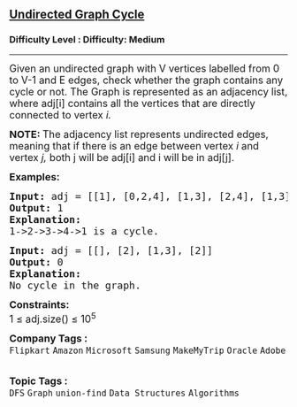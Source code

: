 <h2><a href="https://www.geeksforgeeks.org/problems/detect-cycle-in-an-undirected-graph/1?page=4&category=Graph,DFS,BFS&sortBy=difficulty">Undirected Graph Cycle</a></h2><h3>Difficulty Level : Difficulty: Medium</h3><hr><div class="problems_problem_content__Xm_eO"><p><span style="font-size: 18px;">Given an undirected graph with V vertices labelled from 0 to V-1 and E edges, check whether the graph contains any cycle or not. The Graph is represented as an adjacency list, where adj[i] contains all the vertices that are directly connected to vertex <em>i.</em></span></p>
<p><strong><span style="font-size: 18px;">NOTE:&nbsp;</span></strong><span style="font-size: 18px;">The adjacency list represents undirected edges, meaning that if there is an edge between vertex&nbsp;<em>i</em> and vertex&nbsp;<em>j, </em>both j will be adj[i] and i will be in adj[j].</span><span style="font-size: 18px;"><strong><img src="C:\Users\Mukul kumar\Desktop\GFG_PIC.JPG" alt=""></strong></span></p>
<p><span style="font-size: 18px;"><strong>Examples:</strong></span></p>
<pre><span style="font-size: 18px;"><strong>Input: </strong>adj = [[1], [0,2,4], [1,3], [2,4], [1,3]]<strong>&nbsp;</strong>
<strong>Output: </strong>1
<strong>Explanation:</strong> 
</span><img src="https://media.geeksforgeeks.org/img-practice/PROD/addEditProblem/700219/Web/Other/891791f9-1abb-45b1-80f2-7af46d73dcd2_1685086491.png" alt="">
<span style="font-size: 18px;">1-&gt;2-&gt;3-&gt;4-&gt;1 is a cycle.</span>
</pre>
<pre><span style="font-size: 18px;"><strong>Input: </strong>adj = [[], [2], [1,3], [2]]</span>
<strong><span style="font-size: 18px;">Output: </span></strong><span style="font-size: 18px;">0
<strong>Explanation: 
</strong></span><img src="https://media.geeksforgeeks.org/img-practice/PROD/addEditProblem/700219/Web/Other/d8cbd97e-406e-4f50-a38c-6a58747df876_1685086491.png" alt="">
<span style="font-size: 18px;">No cycle in the graph.</span>
</pre>
<p><span style="font-size: 18px;"><strong>Constraints:</strong><br>1 ≤ adj.size() ≤ 10<sup>5</sup></span></p></div><p><span style=font-size:18px><strong>Company Tags : </strong><br><code>Flipkart</code>&nbsp;<code>Amazon</code>&nbsp;<code>Microsoft</code>&nbsp;<code>Samsung</code>&nbsp;<code>MakeMyTrip</code>&nbsp;<code>Oracle</code>&nbsp;<code>Adobe</code>&nbsp;<br><p><span style=font-size:18px><strong>Topic Tags : </strong><br><code>DFS</code>&nbsp;<code>Graph</code>&nbsp;<code>union-find</code>&nbsp;<code>Data Structures</code>&nbsp;<code>Algorithms</code>&nbsp;